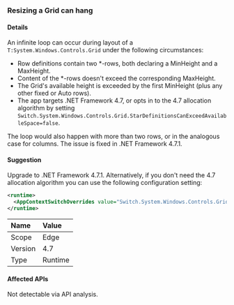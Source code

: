 ### Resizing a Grid can hang

#### Details

An infinite loop can occur during layout of a `T:System.Windows.Controls.Grid` under the following circumstances:

- Row definitions contain two \*-rows, both declaring a MinHeight and a MaxHeight.
- Content of the \*-rows doesn't exceed the corresponding MaxHeight.
- The Grid's available height is exceeded by the first MinHeight (plus any other fixed or Auto rows).
- The app targets .NET Framework 4.7, or opts in to the 4.7 allocation algorithm by setting `Switch.System.Windows.Controls.Grid.StarDefinitionsCanExceedAvailableSpace=false`.

The loop would also happen with more than two rows, or in the analogous case for columns. The issue is fixed in .NET Framework 4.7.1.

#### Suggestion

Upgrade to .NET Framework 4.7.1. Alternatively, if you don't need the 4.7 allocation algorithm you can use the following configuration setting:

```xml
<runtime>
  <AppContextSwitchOverrides value="Switch.System.Windows.Controls.Grid.StarDefinitionsCanExceedAvailableSpace=true" />
</runtime>
```

| Name    | Value   |
| :------ | :------ |
| Scope   | Edge    |
| Version | 4.7     |
| Type    | Runtime |

#### Affected APIs

Not detectable via API analysis.

<!--

#### Affected APIs

Not detectable via API analysis.

-->
